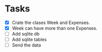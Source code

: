 # Tasks 

- [x] Crate the clases Week and Expenses.
- [x] Week can have more than one Expenses.
- [ ] Add sqlite db
- [ ] Add sqlite tables
- [ ] Send the data
